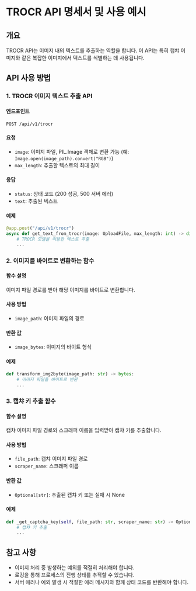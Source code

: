 # TROCR API 명세서 및 사용 예시

## 개요

TROCR API는 이미지 내의 텍스트를 추출하는 역할을 합니다. 이 API는 특히 캡챠 이미지와 같은 복잡한 이미지에서 텍스트를 식별하는 데 사용됩니다.

## API 사용 방법

### 1. TROCR 이미지 텍스트 추출 API

#### 엔드포인트

`POST /api/v1/trocr`

#### 요청

- `image`: 이미지 파일, PIL.Image 객체로 변환 가능 (예: `Image.open(image_path).convert("RGB")`)
- `max_length`: 추출할 텍스트의 최대 길이

#### 응답

- `status`: 상태 코드 (200 성공, 500 서버 에러)
- `text`: 추출된 텍스트

#### 예제

```python
@app.post("/api/v1/trocr")
async def get_text_from_trocr(image: UploadFile, max_length: int) -> dict:
    # TROCR 모델을 이용한 텍스트 추출
    ...
```

### 2. 이미지를 바이트로 변환하는 함수

#### 함수 설명

이미지 파일 경로를 받아 해당 이미지를 바이트로 변환합니다.

#### 사용 방법

- `image_path`: 이미지 파일의 경로

#### 반환 값

- `image_bytes`: 이미지의 바이트 형식

#### 예제

```python
def transform_img2byte(image_path: str) -> bytes:
    # 이미지 파일을 바이트로 변환
    ...
```

### 3. 캡챠 키 추출 함수

#### 함수 설명

캡챠 이미지 파일 경로와 스크래퍼 이름을 입력받아 캡챠 키를 추출합니다.

#### 사용 방법

- `file_path`: 캡챠 이미지 파일 경로
- `scraper_name`: 스크래퍼 이름

#### 반환 값

- `Optional[str]`: 추출된 캡챠 키 또는 실패 시 None

#### 예제

```python
def _get_captcha_key(self, file_path: str, scraper_name: str) -> Optional[str]:
    # 캡챠 키 추출
    ...
```

## 참고 사항

- 이미지 처리 중 발생하는 예외를 적절히 처리해야 합니다.
- 로깅을 통해 프로세스의 진행 상태를 추적할 수 있습니다.
- 서버 에러나 예외 발생 시 적절한 에러 메시지와 함께 상태 코드를 반환해야 합니다.
